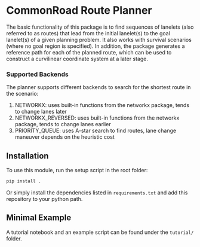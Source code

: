 # CommonRoad Route Planner

The basic functionality of this package is to find sequences of lanelets (also referred to as routes) that lead from the initial lanelet(s) to the goal lanelet(s) of a given planning problem. It also works with survival scenarios (where no goal region is specified). In addition, the package generates a reference path for each of the planned route, which can be used to construct a curvilinear coordinate system at a later stage.

### Supported Backends

The planner supports different backends to search for the shortest route in the scenario:

1. NETWORKX: uses built-in functions from the networkx package, tends to change lanes later
2. NETWORKX_REVERSED: uses built-in functions from the networkx package, tends to change lanes earlier
3. PRIORITY_QUEUE: uses A-star search to find routes, lane change maneuver depends on the heuristic cost

## Installation

To use this module, run the setup script in the root folder:

```bash
pip install .
```

Or simply install the dependencies listed in `requirements.txt` and add this repository to your python path.

## Minimal Example

A tutorial notebook and an example script can be found under the `tutorial/` folder.
